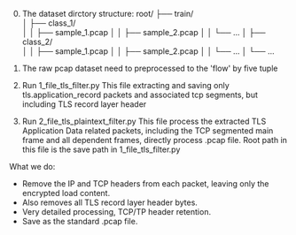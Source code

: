 0. The dataset dirctory structure:
root/
├── train/               
│   ├── class_1/         
│   │   ├── sample_1.pcap
│   │   ├── sample_2.pcap
│   │   └── ...
│   ├── class_2/         
│   │   ├── sample_1.pcap
│   │   ├── sample_2.pcap
│   │   └── ...
│   └── ...

1. The raw pcap dataset need to preprocessed to the 'flow' by five tuple
2. Run 1_file_tls_filter.py
This file extracting and saving only tls.application_record packets and associated tcp segments, but including TLS record layer header
3. Run 2_file_tls_plaintext_filter.py
This file process the extracted TLS Application Data related packets, including the TCP segmented main frame and all dependent frames, directly process .pcap file. 
Root path in this file is the save path in 1_file_tls_filter.py

What we do:
- Remove the IP and TCP headers from each packet, leaving only the encrypted load content. 
- Also removes all TLS record layer header bytes.
- Very detailed processing, TCP/TP header retention.
- Save as the standard .pcap file.